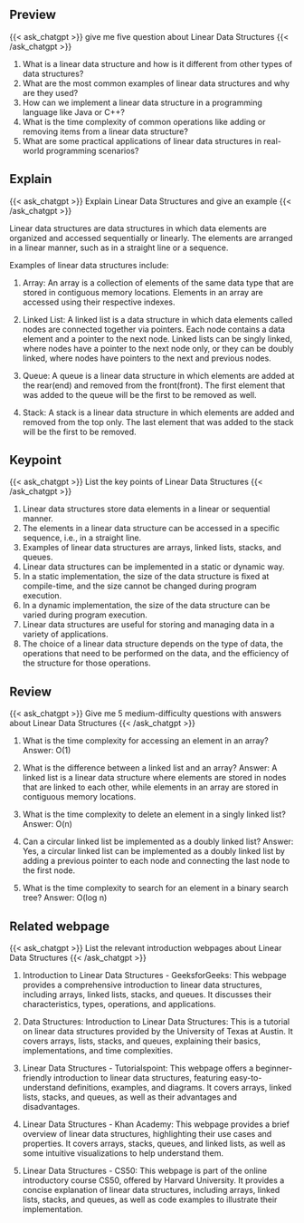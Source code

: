 ## Preview
{{< ask_chatgpt >}}
give me five question about Linear Data Structures
{{< /ask_chatgpt >}}



1. What is a linear data structure and how is it different from other types of data structures?
2. What are the most common examples of linear data structures and why are they used?
3. How can we implement a linear data structure in a programming language like Java or C++?
4. What is the time complexity of common operations like adding or removing items from a linear data structure?
5. What are some practical applications of linear data structures in real-world programming scenarios?   

## Explain
{{< ask_chatgpt >}}
Explain Linear Data Structures and give an example
{{< /ask_chatgpt >}}



Linear data structures are data structures in which data elements are organized and accessed sequentially or linearly. The elements are arranged in a linear manner, such as in a straight line or a sequence.

Examples of linear data structures include:

1. Array: An array is a collection of elements of the same data type that are stored in contiguous memory locations. Elements in an array are accessed using their respective indexes. 

2. Linked List: A linked list is a data structure in which data elements called nodes are connected together via pointers. Each node contains a data element and a pointer to the next node. Linked lists can be singly linked, where nodes have a pointer to the next node only, or they can be doubly linked, where nodes have pointers to the next and previous nodes. 

3. Queue: A queue is a linear data structure in which elements are added at the rear(end) and removed from the front(front). The first element that was added to the queue will be the first to be removed as well. 

4. Stack: A stack is a linear data structure in which elements are added and removed from the top only. The last element that was added to the stack will be the first to be removed.   

## Keypoint
{{< ask_chatgpt >}}
List the key points of Linear Data Structures
{{< /ask_chatgpt >}}



1. Linear data structures store data elements in a linear or sequential manner.
2. The elements in a linear data structure can be accessed in a specific sequence, i.e., in a straight line.
3. Examples of linear data structures are arrays, linked lists, stacks, and queues.
4. Linear data structures can be implemented in a static or dynamic way.
5. In a static implementation, the size of the data structure is fixed at compile-time, and the size cannot be changed during program execution.
6. In a dynamic implementation, the size of the data structure can be varied during program execution.
7. Linear data structures are useful for storing and managing data in a variety of applications.
8. The choice of a linear data structure depends on the type of data, the operations that need to be performed on the data, and the efficiency of the structure for those operations.   

## Review
{{< ask_chatgpt >}}
Give me 5 medium-difficulty questions with answers about Linear Data Structures
{{< /ask_chatgpt >}}



1. What is the time complexity for accessing an element in an array? 
Answer: O(1)

2. What is the difference between a linked list and an array? 
Answer: A linked list is a linear data structure where elements are stored in nodes that are linked to each other, while elements in an array are stored in contiguous memory locations.

3. What is the time complexity to delete an element in a singly linked list? 
Answer: O(n)

4. Can a circular linked list be implemented as a doubly linked list? 
Answer: Yes, a circular linked list can be implemented as a doubly linked list by adding a previous pointer to each node and connecting the last node to the first node.

5. What is the time complexity to search for an element in a binary search tree? 
Answer: O(log n)   

## Related webpage
{{< ask_chatgpt >}}
List the relevant introduction webpages about Linear Data Structures
{{< /ask_chatgpt >}}



1. Introduction to Linear Data Structures - GeeksforGeeks: This webpage provides a comprehensive introduction to linear data structures, including arrays, linked lists, stacks, and queues. It discusses their characteristics, types, operations, and applications.

2. Data Structures: Introduction to Linear Data Structures: This is a tutorial on linear data structures provided by the University of Texas at Austin. It covers arrays, lists, stacks, and queues, explaining their basics, implementations, and time complexities.

3. Linear Data Structures - Tutorialspoint: This webpage offers a beginner-friendly introduction to linear data structures, featuring easy-to-understand definitions, examples, and diagrams. It covers arrays, linked lists, stacks, and queues, as well as their advantages and disadvantages.

4. Linear Data Structures - Khan Academy: This webpage provides a brief overview of linear data structures, highlighting their use cases and properties. It covers arrays, stacks, queues, and linked lists, as well as some intuitive visualizations to help understand them.

5. Linear Data Structures - CS50: This webpage is part of the online introductory course CS50, offered by Harvard University. It provides a concise explanation of linear data structures, including arrays, linked lists, stacks, and queues, as well as code examples to illustrate their implementation.   

